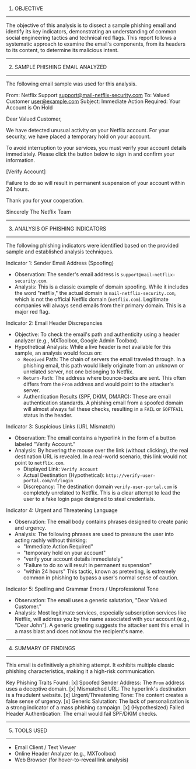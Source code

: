 

1. OBJECTIVE
-----------

The objective of this analysis is to dissect a sample phishing email and identify its key indicators, demonstrating an understanding of common social engineering tactics and technical red flags. This report follows a systematic approach to examine the email's components, from its headers to its content, to determine its malicious intent.

----------------------------------
2. SAMPLE PHISHING EMAIL ANALYZED
----------------------------------

The following email sample was used for this analysis.


From: Netflix Support <support@mail-netflix-security.com>
To: Valued Customer <user@example.com>
Subject: Immediate Action Required: Your Account is On Hold

Dear Valued Customer,

We have detected unusual activity on your Netflix account. For your security, we have placed a temporary hold on your account.

To avoid interruption to your services, you must verify your account details immediately. Please click the button below to sign in and confirm your information.

[Verify Account]

Failure to do so will result in permanent suspension of your account within 24 hours.

Thank you for your cooperation.


Sincerely
The Netflix Team

----------------------------------------------------------------------


3. ANALYSIS OF PHISHING INDICATORS
------------------------------------

The following phishing indicators were identified based on the provided sample and established analysis techniques.

Indicator 1: Sender Email Address (Spoofing)
  * Observation: The sender's email address is `support@mail-netflix-security.com`.
  * Analysis: This is a classic example of domain spoofing. While it includes the word "netflix," the actual domain is `mail-netflix-security.com`, which is not the official Netflix domain (`netflix.com`). Legitimate companies will always send emails from their primary domain. This is a major red flag.

Indicator 2: Email Header Discrepancies
  * Objective: To check the email's path and authenticity using a header analyzer (e.g., MXToolbox, Google Admin Toolbox).
  * Hypothetical Analysis: While a live header is not available for this sample, an analysis would focus on:
      - `Received` Path: The chain of servers the email traveled through. In a phishing email, this path would likely originate from an unknown or unrelated server, not one belonging to Netflix.
      - `Return-Path`: The address where bounce-backs are sent. This often differs from the `From` address and would point to the attacker's server.
      - Authentication Results (SPF, DKIM, DMARC): These are email authentication standards. A phishing email from a spoofed domain will almost always fail these checks, resulting in a `FAIL` or `SOFTFAIL` status in the header.

Indicator 3: Suspicious Links (URL Mismatch)
  * Observation: The email contains a hyperlink in the form of a button labeled "Verify Account."
  * Analysis: By hovering the mouse over the link (without clicking), the real destination URL is revealed. In a real-world scenario, this link would not point to `netflix.com`.
      - Displayed Link: `Verify Account`
      - Actual Destination (Hypothetical): `http://verify-user-portal.com/nf/login`
      - Discrepancy: The destination domain `verify-user-portal.com` is completely unrelated to Netflix. This is a clear attempt to lead the user to a fake login page designed to steal credentials.

Indicator 4: Urgent and Threatening Language
  * Observation: The email body contains phrases designed to create panic and urgency.
  * Analysis: The following phrases are used to pressure the user into acting rashly without thinking:
      - "Immediate Action Required"
      - "temporary hold on your account"
      - "verify your account details immediately"
      - "Failure to do so will result in permanent suspension"
      - "within 24 hours"
    This tactic, known as pretexting, is extremely common in phishing to bypass a user's normal sense of caution.

Indicator 5: Spelling and Grammar Errors / Unprofessional Tone
  * Observation: The email uses a generic salutation, "Dear Valued Customer."
  * Analysis: Most legitimate services, especially subscription services like Netflix, will address you by the name associated with your account (e.g., "Dear John"). A generic greeting suggests the attacker sent this email in a mass blast and does not know the recipient's name.

----------------------
4. SUMMARY OF FINDINGS
----------------------

This email is definitively a phishing attempt. It exhibits multiple classic phishing characteristics, making it a high-risk communication.

Key Phishing Traits Found:
[x] Spoofed Sender Address: The `From` address uses a deceptive domain.
[x] Mismatched URL: The hyperlink's destination is a fraudulent website.
[x] Urgent/Threatening Tone: The content creates a false sense of urgency.
[x] Generic Salutation: The lack of personalization is a strong indicator of a mass phishing campaign.
[x] (Hypothesized) Failed Header Authentication: The email would fail SPF/DKIM checks.

---------------
5. TOOLS USED
---------------

* Email Client / Text Viewer
* Online Header Analyzer (e.g., MXToolbox)
* Web Browser (for hover-to-reveal link analysis)
